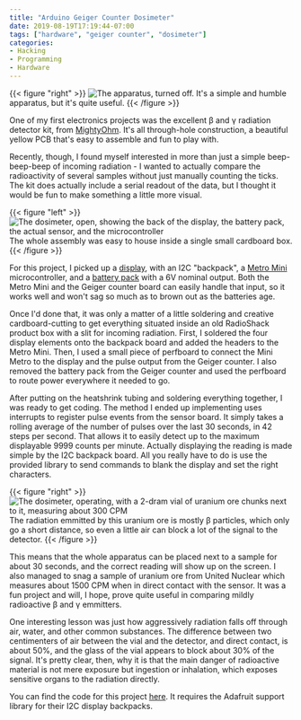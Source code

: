 ```yaml
---
title: "Arduino Geiger Counter Dosimeter"
date: 2019-08-19T17:19:44-07:00
tags: ["hardware", "geiger counter", "dosimeter"]
categories:
- Hacking
- Programming
- Hardware
---
```


{{< figure "right" >}}
![The apparatus, turned off.](/images/geiger_counter/off_closed.jpg)
It's a simple and humble apparatus, but it's quite useful.
{{< /figure >}}

One of my first electronics projects was the excellent β and γ radiation detector kit,
from [MightyOhm](https://mightyohm.com/blog/products/geiger-counter/). It's all
through-hole construction, a beautiful yellow PCB that's easy to assemble and fun to play
with.

Recently, though, I found myself interested in more than just a simple beep-beep-beep
of incoming radiation - I wanted to actually compare the radioactivity of several samples
without just manually counting the ticks. The kit does actually include a serial readout
of the data, but I thought it would be fun to make something a little more visual.

{{< figure "left" >}}
![The dosimeter, open, showing the back of the display, the battery pack, the actual
sensor, and the microcontroller](/images/geiger_counter/off_open.jpg)
The whole assembly was easy to house inside a single small cardboard box.
{{< /figure >}}

For this project, I picked up a [display](https://www.adafruit.com/product/2159), with
an I2C "backpack", a [Metro Mini](https://www.adafruit.com/product/2590) microcontroller,
and a [battery pack](https://www.adafruit.com/product/830) with a 6V nominal output.
Both the Metro Mini and the Geiger counter board can easily handle that input, so it works
well and won't sag so much as to brown out as the batteries age.

Once I'd done that, it was only a matter of a little soldering and creative cardboard-cutting
to get everything situated inside an old RadioShack product box with a slit for incoming
radiation. First, I soldered the four display elements onto the backpack board and added
the headers to the Metro Mini. Then, I used a small piece of perfboard to connect the
Mini Metro to the display and the pulse output from the Geiger counter. I also removed the
battery pack from the Geiger counter and used the perfboard to route power everywhere it
needed to go.

After putting on the heatshrink tubing and soldering everything together, I was ready to
get coding. The method I ended up implementing uses interrupts to register pulse events
from the sensor board. It simply takes a rolling average of the number of
pulses over the last 30 seconds, in 42 steps per second. That allows it to easily detect
up to the maximum displayable 9999 counts per minute. Actually displaying the reading is
made simple by the I2C backpack board. All you really have to do is use the provided
library to send commands to blank the display and set the right characters.

{{< figure "right" >}}
![The dosimeter, operating, with a 2-dram vial of uranium ore chunks next to it, measuring
about 300 CPM](/images/geiger_counter/operating.jpg)
The radiation emmitted by this uranium ore is mostly β particles,
which only go a short distance, so even a little air can block a lot of the signal to
the detector.
{{< /figure >}}

This means that the whole apparatus can be placed next to a sample for about 30 seconds,
and the correct reading will show up on the screen. I also managed to snag a sample of
uranium ore from United Nuclear which measures about 1500 CPM when in direct contact with
the sensor. It was a fun project and will, I hope, prove quite useful in comparing mildly
radioactive β and γ emmitters. 

One interesting lesson was just how aggressively radiation falls off through air, water,
and other common substances. The difference between two centimenters of air between the
vial and the detector, and direct contact, is about 50%, and the glass of the vial appears
to block about 30% of the signal. It's pretty clear, then, why it is that the main danger
of radioactive material is not mere exposure but ingestion or inhalation, which exposes
sensitive organs to the radiation directly.

You can find the code for this project [here](/code/geiger_counter.ino). It requires
the Adafruit support library for their I2C display backpacks.

